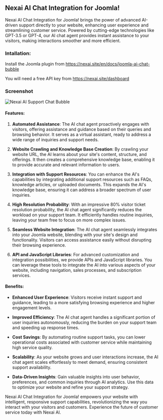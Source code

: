 ## Nexai AI Chat Integration for Joomla!

Nexai AI Chat Integration for Joomla! brings the power of advanced AI-driven support directly to your website, enhancing user experience and streamlining customer service. Powered by cutting-edge technologies like GPT-3.5 or GPT-4, our AI chat agent provides instant assistance to your visitors, making interactions smoother and more efficient.

### Intallation:

Install the Joomla plugin from https://nexai.site/en/docs/joomla-ai-chat-bubble

You will need a free API key from https://nexai.site/dashboard

### Screenshot

![Nexai AI Support Chat Bubble](https://github.com/nexai-cloud/support-chat-bubble/blob/main/public/screenshots/nexai-chat-bubble-open.png)


#### Features:

1. **Automated Assistance**: The AI chat agent proactively engages with visitors, offering assistance and guidance based on their queries and browsing behavior. It serves as a virtual assistant, ready to address a wide range of inquiries and support needs.

2. **Website Crawling and Knowledge Base Creation**: By crawling your website URL, the AI learns about your site's content, structure, and offerings. It then creates a comprehensive knowledge base, enabling it to provide accurate and relevant information to users.

3. **Integration with Support Resources**: You can enhance the AI's capabilities by integrating additional support resources such as FAQs, knowledge articles, or uploaded documents. This expands the AI's knowledge base, ensuring it can address a broader spectrum of user inquiries.

4. **High Resolution Probability**: With an impressive 80% visitor ticket resolution probability, the AI chat agent significantly reduces the workload on your support team. It efficiently handles routine inquiries, leaving your team free to focus on more complex issues.

5. **Seamless Website Integration**: The AI chat agent seamlessly integrates into your Joomla website, blending with your site's design and functionality. Visitors can access assistance easily without disrupting their browsing experience.

6. **API and JavaScript Libraries**: For advanced customization and integration possibilities, we provide APIs and JavaScript libraries. You can leverage these tools to integrate the AI into various aspects of your website, including navigation, sales processes, and subscription services.

#### Benefits:

- **Enhanced User Experience**: Visitors receive instant support and guidance, leading to a more satisfying browsing experience and higher engagement levels.
  
- **Improved Efficiency**: The AI chat agent handles a significant portion of user inquiries autonomously, reducing the burden on your support team and speeding up response times.

- **Cost Savings**: By automating routine support tasks, you can lower operational costs associated with customer service while maintaining high service quality.

- **Scalability**: As your website grows and user interactions increase, the AI chat agent scales effortlessly to meet demand, ensuring consistent support availability.

- **Data-Driven Insights**: Gain valuable insights into user behavior, preferences, and common inquiries through AI analytics. Use this data to optimize your website and refine your support strategy.

Nexai AI Chat Integration for Joomla! empowers your website with intelligent, responsive support capabilities, revolutionizing the way you interact with your visitors and customers. Experience the future of customer service today with Nexai AI.
